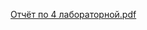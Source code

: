 
[Отчёт по 4 лабораторной.pdf](https://github.com/Dimlenn/Cr2_Lb4-Complexity-Estimation/files/14232039/4.pdf)
